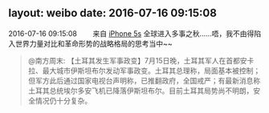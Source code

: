 layout: weibo
date: 2016-07-16 09:15:08
---
2016-07-16 09:15:08  &nbsp;&nbsp;&nbsp;&nbsp;&nbsp;&nbsp; 来自 <a href="sinaweibo://customweibosource" rel="nofollow">iPhone 5s</a>
全球进入多事之秋……唔，我不由得陷入世界力量对比和革命形势的战略格局的思考当中~~
>  @南方周末: 【土耳其发生军事政变】7月15日晚，土耳其军人在首都安卡拉、最大城市伊斯坦布尔发动军事政变。土耳其总理称，局面基本被控制；但军方此后通过国家电视台声明称，已推翻政府，全国戒严；有最新消息称土耳其总统埃尔多安飞机已降落伊斯坦布尔。目前土耳其局势尚不明朗，安全情况仍十分复杂。 ​​​
